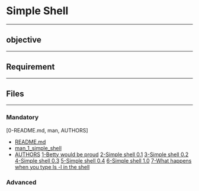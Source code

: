 # Simple Shell
___



## objective
___

## Requirement
___

## Files
___
### Mandatory
[0-README.md, man, AUTHORS]
- [README.md]()
- [man_1_simple_shell]()
- [AUTHORS]()
[1-Betty would be proud]()
[2-Simple shell 0.1]()
[3-Simple shell 0.2]()
[4-Simple shell 0.3]()
[5-Simple shell 0.4]()
[6-Simple shell 1.0]()
[7-What happens when you type ls -l in the shell]()
### Advanced